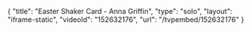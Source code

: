 {
    "title": "Easter Shaker Card - Anna Griffin",
    "type": "solo",
    "layout": "iframe-static",
    "videoId": "152632176",
    "url": "\/tvpembed\/152632176"
}